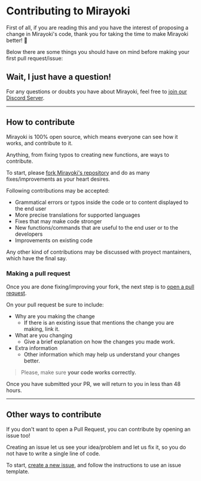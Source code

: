 # Contributing to Mirayoki

First of all, if you are reading this and you have the interest of proposing a change in Mirayoki's code, thank you for taking the time to make Mirayoki better! 🎉

Below there are some things you should have on mind before making your first pull request/issue:

## Wait, I just have a question!

For any questions or doubts you have about Mirayoki, feel free to [join our Discord Server](https://discord.gg/sbxGVCxdTQ).

---

## How to contribute

Mirayoki is 100% open source, which means everyone can see how it works, and contribute to it.

Anything, from fixing typos to creating new functions, are ways to contribute.

To start, please [fork Mirayoki's repository](https://docs.github.com/en/get-started/quickstart/fork-a-repo) and do as many fixes/improvements as your heart desires.

Following contributions may be accepted:

- Grammatical errors or typos inside the code or to content displayed to the end user
- More precise translations for supported languages
- Fixes that may make code stronger
- New functions/commands that are useful to the end user or to the developers
- Improvements on existing code

Any other kind of contributions may be discussed with proyect mantainers, which have the final say.

### Making a pull request

Once you are done fixing/improving your fork, the next step is to [open a pull request](https://docs.github.com/en/pull-requests/collaborating-with-pull-requests/proposing-changes-to-your-work-with-pull-requests/creating-a-pull-request).

On your pull request be sure to include:

- Why are you making the change
  - If there is an existing issue that mentions the change you are making, link it.
- What are you changing
  - Give a brief explanation on how the changes you made work.
- Extra information
  - Other information which may help us understand your changes better.

> Please, make sure **your code works correctly.**

Once you have submitted your PR, we will return to you in less than 48 hours.

---

## Other ways to contribute

If you don't want to open a Pull Request, you can contribute by opening an issue too!

Creating an issue let us see your idea/problem and let us fix it, so you do not have to write a single line of code.

To start, [create a new issue](https://github.com/Slashy-Studio/mirayoki/issues/new/choose), and follow the instructions to use an issue template.